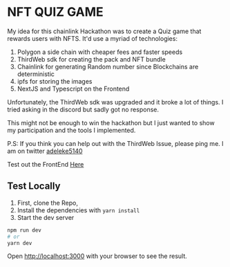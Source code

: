 # NFT QUIZ GAME

My idea for this chainlink Hackathon was to create a Quiz game that rewards users with NFTS.
It'd use a myriad of technologies:
1. Polygon a side chain with cheaper fees and faster speeds
2. ThirdWeb sdk for creating the pack and NFT bundle
3. Chainlink for generating Random number since Blockchains are deterministic
4. ipfs for storing the images
5. NextJS and Typescript on the Frontend

Unfortunately, the ThirdWeb sdk was upgraded and it broke a lot of things.
I tried asking in the discord but sadly got no response.

This might not be enough to win the hackathon but I just wanted to show
my participation and the tools I implemented.

P.S: If you think you can help out with the ThirdWeb Issue, please ping me.
I am on twitter [adeleke5140](http://twitter.com/adeleke5140/)

Test out the FrontEnd [Here](https://nft-quiz-eta.vercel.app/)

## Test Locally

1. First, clone the Repo,
2. Install the dependencies with `yarn install`
3. Start the dev server
```bash
npm run dev
# or
yarn dev
```

Open [http://localhost:3000](http://localhost:3000) with your browser to see the result.

